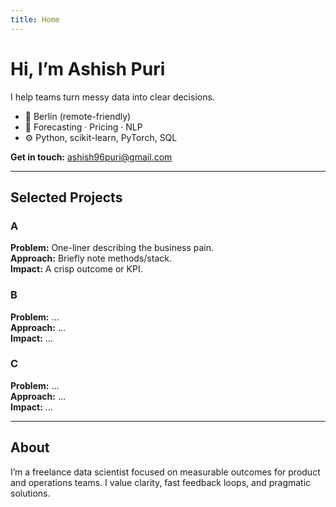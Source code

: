 ```yaml
---
title: Home
---
```


# Hi, I’m **Ashish Puri**
I help teams turn messy data into clear decisions.

- 📍 Berlin (remote-friendly)
- 🧠 Forecasting · Pricing · NLP
- ⚙️ Python, scikit-learn, PyTorch, SQL

**Get in touch:** [ashish96puri@gmail.com](mailto:ashish96puri@gmail.com)

---

## Selected Projects

### A
**Problem:** One-liner describing the business pain.  
**Approach:** Briefly note methods/stack.  
**Impact:** A crisp outcome or KPI.

### B
**Problem:** …  
**Approach:** …  
**Impact:** …

### C
**Problem:** …  
**Approach:** …  
**Impact:** …

---

## About
I’m a freelance data scientist focused on measurable outcomes for product and operations teams. I value clarity, fast feedback loops, and pragmatic solutions.
